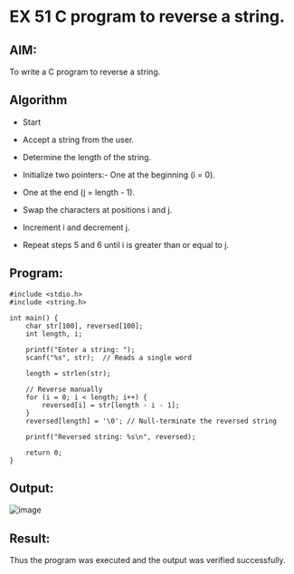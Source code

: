 
# EX 51 C program to reverse a string.
## AIM:
To write a C program to reverse a string.

## Algorithm
- Start
- Accept a string from the user.
- Determine the length of the string.
- Initialize two pointers:- One at the beginning (i = 0).
- One at the end (j = length - 1).

- Swap the characters at positions i and j.
- Increment i and decrement j.
- Repeat steps 5 and 6 until i is greater than or equal to j.



## Program:
```
#include <stdio.h>
#include <string.h>

int main() {
    char str[100], reversed[100];
    int length, i;

    printf("Enter a string: ");
    scanf("%s", str);  // Reads a single word

    length = strlen(str);

    // Reverse manually
    for (i = 0; i < length; i++) {
        reversed[i] = str[length - i - 1];
    }
    reversed[length] = '\0'; // Null-terminate the reversed string

    printf("Reversed string: %s\n", reversed);
    
    return 0;
}
```

## Output:

![image](https://github.com/user-attachments/assets/a5f48a4c-97a5-4f48-818c-9235da71bb17)


## Result:
Thus the program was executed and the output was verified successfully.
